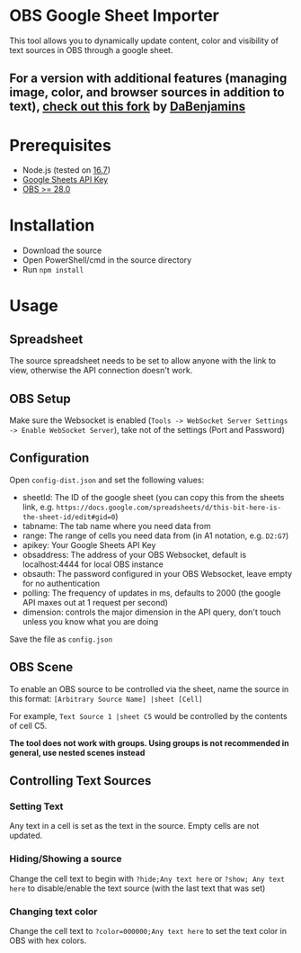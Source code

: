 # OBS Google Sheet Importer
This tool allows you to dynamically update content, color and visibility of text sources in OBS through a google sheet.

## For a version with additional features (managing image, color, and browser sources in addition to text), [check out this fork](https://github.com/DaBenjamins/obs-google-sheet-importer/tree/New-Features) by  [DaBenjamins](https://github.com/DaBenjamins)

# Prerequisites
- Node.js (tested on [16.7](https://nodejs.org/download/release/v16.7.0/node-v16.7.0-x64.msi))
- [Google Sheets API Key](https://developers.google.com/sheets/api/guides/authorizing#APIKey)
- [OBS >= 28.0](https://obsproject.com/)

# Installation
- Download the source
- Open PowerShell/cmd in the source directory
- Run `npm install`

# Usage
## Spreadsheet
The source spreadsheet needs to be set to allow anyone with the link to view, otherwise the API connection doesn't work.

## OBS Setup
Make sure the Websocket is enabled (`Tools -> WebSocket Server Settings -> Enable WebSocket Server`), take not of the settings (Port and Password)

## Configuration
Open `config-dist.json` and set the following values:
- sheetId: The ID of the google sheet (you can copy this from the sheets link, e.g. `https://docs.google.com/spreadsheets/d/this-bit-here-is-the-sheet-id/edit#gid=0`)
- tabname: The tab name where you need data from
- range: The range of cells you need data from (in A1 notation, e.g. `D2:G7`)
- apikey: Your Google Sheets API Key
- obsaddress: The address of your OBS Websocket, default is localhost:4444 for local OBS instance
- obsauth: The password configured in your OBS Websocket, leave empty for no authentication
- polling: The frequency of updates in ms, defaults to 2000 (the google API maxes out at 1 request per second)
- dimension: controls the major dimension in the API query, don't touch unless you know what you are doing

Save the file as `config.json`

## OBS Scene
To enable an OBS source to be controlled via the sheet, name the source in this format: `[Arbitrary Source Name] |sheet [Cell]`

For example, `Text Source 1 |sheet C5` would be controlled by the contents of cell C5.

**The tool does not work with groups. Using groups is not recommended in general, use nested scenes instead**

## Controlling Text Sources
### Setting Text
Any text in a cell is set as the text in the source. Empty cells are not updated.
### Hiding/Showing a source
Change the cell text to begin with `?hide;Any text here` or `?show; Any text here` to disable/enable the text source (with the last text that was set)
### Changing text color
Change the cell text to `?color=000000;Any text here` to set the text color in OBS with hex colors.
